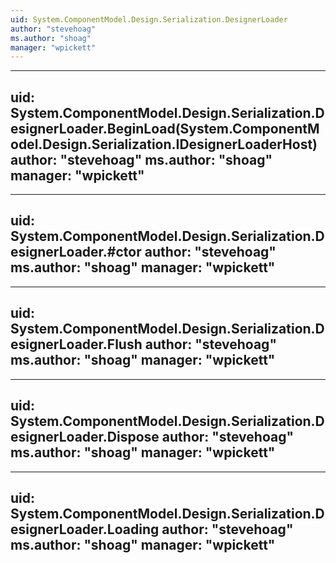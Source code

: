 ```yaml
---
uid: System.ComponentModel.Design.Serialization.DesignerLoader
author: "stevehoag"
ms.author: "shoag"
manager: "wpickett"
---
```


---
uid: System.ComponentModel.Design.Serialization.DesignerLoader.BeginLoad(System.ComponentModel.Design.Serialization.IDesignerLoaderHost)
author: "stevehoag"
ms.author: "shoag"
manager: "wpickett"
---

---
uid: System.ComponentModel.Design.Serialization.DesignerLoader.#ctor
author: "stevehoag"
ms.author: "shoag"
manager: "wpickett"
---

---
uid: System.ComponentModel.Design.Serialization.DesignerLoader.Flush
author: "stevehoag"
ms.author: "shoag"
manager: "wpickett"
---

---
uid: System.ComponentModel.Design.Serialization.DesignerLoader.Dispose
author: "stevehoag"
ms.author: "shoag"
manager: "wpickett"
---

---
uid: System.ComponentModel.Design.Serialization.DesignerLoader.Loading
author: "stevehoag"
ms.author: "shoag"
manager: "wpickett"
---
